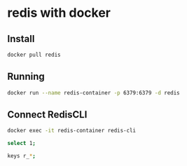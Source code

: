 # redis with docker

## Install
```bash
docker pull redis
```

## Running
```bash
docker run --name redis-container -p 6379:6379 -d redis
```

## Connect RedisCLI
```bash
docker exec -it redis-container redis-cli

select 1;

keys r_*;
```